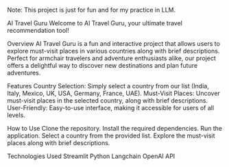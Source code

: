 Note: This project is just for fun and for my practice in LLM.

AI Travel Guru
Welcome to AI Travel Guru, your ultimate travel recommendation tool!

Overview
AI Travel Guru is a fun and interactive project that allows users to explore must-visit places in various countries along with brief descriptions. Perfect for armchair travelers and adventure enthusiasts alike, our project offers a delightful way to discover new destinations and plan future adventures.

Features
Country Selection: Simply select a country from our list (India, Italy, Mexico, UK, USA, Germany, France, UAE).
Must-Visit Places: Uncover must-visit places in the selected country, along with brief descriptions.
User-Friendly: Easy-to-use interface, making it accessible for users of all levels.

How to Use
Clone the repository.
Install the required dependencies.
Run the application.
Select a country from the provided list.
Explore the must-visit places along with brief descriptions.

Technologies Used
Streamlit
Python
Langchain 
OpenAI API